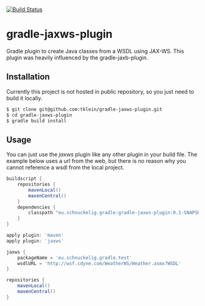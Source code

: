 [![Build Status](https://travis-ci.org/sherzberg/gradle-jaxws-plugin.png)](https://travis-ci.org/sherzberg/gradle-jaxws-plugin)

gradle-jaxws-plugin
===================

Gradle plugin to create Java classes from a WSDL using JAX-WS. This plugin
was heavily influenced by the gradle-jaxb-plugin.

Installation
------------

Currently this project is not hosted in public repository, so you just need to build it locally.

```bash
$ git clone git@github.com:tklein/gradle-jaxws-plugin.git
$ cd gradle-jaxws-plugin
$ gradle build install
```

Usage
-----

You can just use the _jaxws_ plugin like any other plugin in your build file. The example below uses a url from the web, but there is no reason why you cannot reference a wsdl from the local project.

```groovy
buildscript {
	repositories {
		mavenLocal()
		mavenCentral()
	}
	dependencies {
		classpath "eu.schnuckelig.gradle:gradle-jaxws-plugin:0.1-SNAPSHOT"
	}
}

apply plugin: 'maven'
apply plugin: 'jaxws'

jaxws {
	packageName = 'eu.schnuckelig.gradle.test'
	wsdlURL = 'http://wsf.cdyne.com/WeatherWS/Weather.asmx?WSDL'
}

repositories {
	mavenLocal()
	mavenCentral()
}
```

